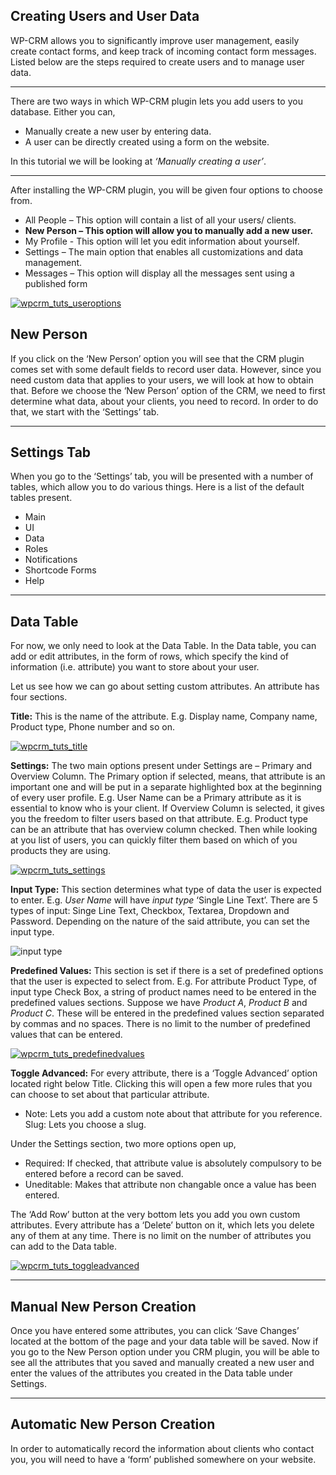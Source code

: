 ## Creating Users and User Data

WP-CRM allows you to significantly improve user management, easily create contact forms, and keep track of incoming contact form messages. Listed below are the steps required to create users and to manage user data.

* * *

There are two ways in which WP-CRM plugin lets you add users to you database. Either you can,

*   Manually create a new user by entering data.
*   A user can be directly created using a form on the website.

In this tutorial we will be looking at _‘Manually creating a user’_.

* * *

After installing the WP-CRM plugin, you will be given four options to choose from.

*   All People – This option will contain a list of all your users/ clients.
*   **New Person – This option will allow you to manually add a new user.**
*   My Profile - This option will let you edit information about yourself.
*   Settings – The main option that enables all customizations and data management.
*   Messages – This option will display all the messages sent using a published form

[![wpcrm_tuts_useroptions](https://storage.googleapis.com/media.usabilitydynamics.com/2012/03/wpcrm_tuts_useroptions.png)](https://storage.googleapis.com/media.usabilitydynamics.com/2012/03/wpcrm_tuts_useroptions.png)

## New Person

If you click on the ‘New Person’ option you will see that the CRM plugin comes set with some default fields to record user data. However, since you need custom data that applies to your users, we will look at how to obtain that. Before we choose the ‘New Person’ option of the CRM, we need to first determine what data, about your clients, you need to record. In order to do that, we start with the ‘Settings’ tab.

* * *

## Settings Tab

When you go to the ‘Settings’ tab, you will be presented with a number of tables, which allow you to do various things. Here is a list of the default tables present.

*   Main
*   UI
*   Data
*   Roles
*   Notifications
*   Shortcode Forms
*   Help

* * *

## Data Table

For now, we only need to look at the Data Table. In the Data table, you can add or edit attributes, in the form of rows, which specify the kind of information (i.e. attribute) you want to store about your user.

Let us see how we can go about setting custom attributes. An attribute has four sections.

**Title:** This is the name of the attribute. E.g. Display name, Company name, Product type, Phone number and so on.

[![wpcrm_tuts_title](https://storage.googleapis.com/media.usabilitydynamics.com/2012/03/wpcrm_tuts_title.png)](https://storage.googleapis.com/media.usabilitydynamics.com/2012/03/wpcrm_tuts_title.png)

**Settings:** The two main options present under Settings are – Primary and Overview Column. The Primary option if selected, means, that attribute is an important one and will be put in a separate highlighted box at the beginning of every user profile. E.g. User Name can be a Primary attribute as it is essential to know who is your client. If Overview Column is selected, it gives you the freedom to filter users based on that attribute. E.g. Product type can be an attribute that has overview column checked. Then while looking at you list of users, you can quickly filter them based on which of you products they are using.

[![wpcrm_tuts_settings](https://storage.googleapis.com/media.usabilitydynamics.com/2012/03/wpcrm_tuts_settings.png)](https://storage.googleapis.com/media.usabilitydynamics.com/2012/03/wpcrm_tuts_settings.png)

**Input Type:** This section determines what type of data the user is expected to enter. E.g. _User Name_ will have _input type_ ‘Single Line Text’. There are 5 types of input: Singe Line Text, Checkbox, Textarea, Dropdown and Password. Depending on the nature of the said attribute, you can set the input type.

![input type](https://storage.googleapis.com/media.usabilitydynamics.com/2012/02/input-type-166x180.png)

**Predefined Values:** This section is set if there is a set of predefined options that the user is expected to select from. E.g. For attribute Product Type, of input type Check Box, a string of product names need to be entered in the predefined values sections. Suppose we have _Product A_, _Product B_ and _Product C_. These will be entered in the predefined values section separated by commas and no spaces. There is no limit to the number of predefined values that can be entered.

[![wpcrm_tuts_predefinedvalues](https://storage.googleapis.com/media.usabilitydynamics.com/2012/03/wpcrm_tuts_predefinedvalues.png)](https://storage.googleapis.com/media.usabilitydynamics.com/2012/03/wpcrm_tuts_predefinedvalues.png)

**Toggle Advanced:** For every attribute, there is a ‘Toggle Advanced’ option located right below Title. Clicking this will open a few more rules that you can choose to set about that particular attribute.

*   Note: Lets you add a custom note about that attribute for you reference.
    Slug: Lets you choose a slug.

Under the Settings section, two more options open up,

*   Required: If checked, that attribute value is absolutely compulsory to be entered before a record can be saved.
*   Uneditable: Makes that attribute non changable once a value has been entered.

The ‘Add Row’ button at the very bottom lets you add you own custom attributes. Every attribute has a ‘Delete’ button on it, which lets you delete any of them at any time. There is no limit on the number of attributes you can add to the Data table.

[![wpcrm_tuts_toggleadvanced](https://storage.googleapis.com/media.usabilitydynamics.com/2012/03/wpcrm_tuts_toggleadvanced.png)](https://storage.googleapis.com/media.usabilitydynamics.com/2012/03/wpcrm_tuts_toggleadvanced.png)

* * *

## Manual New Person Creation

Once you have entered some attributes, you can click ‘Save Changes’ located at the bottom of the page and your data table will be saved. Now if you go to the New Person option under you CRM plugin, you will be able to see all the attributes that you saved and manually created a new user and enter the values of the attributes you created in the Data table under Settings.

* * *

## Automatic New Person Creation

In order to automatically record the information about clients who contact you, you will need to have a ‘form’ published somewhere on your website.